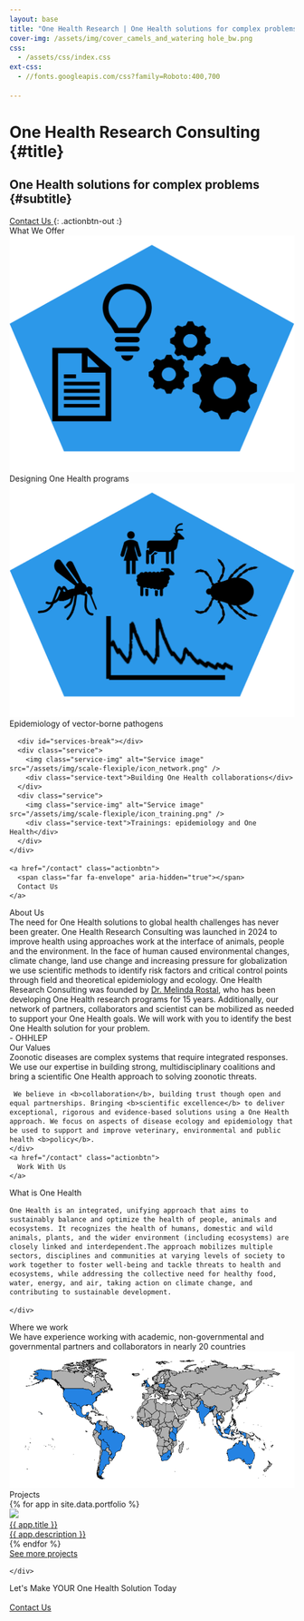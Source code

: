 ```yaml
---
layout: base
title: "One Health Research | One Health solutions for complex problems"
cover-img: /assets/img/cover_camels_and_watering hole_bw.png
css:
  - /assets/css/index.css
ext-css:
  - //fonts.googleapis.com/css?family=Roboto:400,700

---
```





<div id="header" class="cut1" markdown="1">


# One Health Research Consulting {#title}

## One Health solutions for complex problems {#subtitle}

<a href="/contact" class="actionbtn">
  <span class="far fa-envelope" aria-hidden="true"></span>
  Contact Us
</a>
{: .actionbtn-out :}

</div>


<div id="main-sections">

<div id="services-out" class="page-section cut1">
  <div id="services">
    <div class="section-title">What We Offer</div>
    <div id="services-list">
      <div class="service">
        <img class="service-img" alt="Service image" src="/assets/img/scale-flexiple/icon_services.png" />
        <div class="service-text">Designing One Health programs</div>
      </div>
      <div class="service">
        <img class="service-img" alt="Service image" src="/assets/img/scale-flexiple/icon_VBDs.png" />
        <div class="service-text">Epidemiology of vector-borne pathogens</div>
      </div>
	    
      <div id="services-break"></div>
      <div class="service">
        <img class="service-img" alt="Service image" src="/assets/img/scale-flexiple/icon_network.png" />
        <div class="service-text">Building One Health collaborations</div>
      </div>
      <div class="service">
        <img class="service-img" alt="Service image" src="/assets/img/scale-flexiple/icon_training.png" />
        <div class="service-text">Trainings: epidemiology and One Health</div>
      </div>
    </div>

    <a href="/contact" class="actionbtn">
      <span class="far fa-envelope" aria-hidden="true"></span>
      Contact Us
    </a>
  </div>
</div>

<div class="cut-buffer aboutus-buffer"></div>

<div id="aboutus-out" class="page-section grey-section cut2">
  <div id="aboutus">
    <div class="section-title">About Us</div>
    <div id="aboutus-text">
      The need for One Health solutions to global health challenges has never been greater. One Health Research Consulting was launched in 2024 to improve health using approaches work at the interface of animals, people and the environment. In the face of human caused environmental changes, climate change, land use change and increasing pressure for globalization we use scientific methods to identify risk factors and critical control points through field and theoretical epidemiology and ecology. One Health Research Consulting was founded by <a href="https://rostal.github.io/aboutme/">Dr. Melinda Rostal</a>, who has been developing One Health research programs for 15 years. Additionally, our network of partners, collaborators and scientist can be mobilized as needed to support your One Health goals. We will work with you to identify the best One Health solution for your problem. <br/>- OHHLEP 
    </div>
  </div>
</div>

<div class="cut-buffer values-buffer"></div>


<div id="values-out" class="page-section cut2">
  <div id="values">
	  <div class="section-title">Our Values</div>
    <div id="values-text">
      Zoonotic diseases are complex systems that require integrated responses. We use our expertise in building strong, multidisciplinary coalitions and bring a scientific One Health approach to solving zoonotic threats. 

     We believe in <b>collaboration</b>, building trust though open and equal partnerships. Bringing <b>scientific excellence</b> to deliver exceptional, rigorous and evidence-based solutions using a One Health approach. We focus on aspects of disease ecology and epidemiology that be used to support and improve veterinary, environmental and public health <b>policy</b>.
    </div>
    <a href="/contact" class="actionbtn">
      Work With Us
    </a>
  </div>
</div>

<div class="cut-buffer onehealth-buffer"></div>


<div id="onehealth-out" class="page-section cut1"> 
  <div id="onehealth">
    <div class="section-title">What is One Health</div>
    <div id="onehealth-text">
      

    One Health is an integrated, unifying approach that aims to sustainably balance and optimize the health of people, animals and ecosystems. It recognizes the health of humans, domestic and wild animals, plants, and the wider environment (including ecosystems) are closely linked and interdependent.The approach mobilizes multiple sectors, disciplines and communities at varying levels of society to work together to foster well-being and tackle threats to health and ecosystems, while addressing the collective need for healthy food, water, energy, and air, taking action on climate change, and contributing to sustainable development.
 
    </div>
  </div>
</div>

<div class="cut-buffer clients-buffer"></div>

<div id="clients-out" class="page-section grey-section cut2">
  <div id="clients">
    <div class="section-title">Where we work</div>
    <div id="clients-subtitle">We have experience working with academic, non-governmental and governmental partners and collaborators in nearly 20 countries</div>
    <div class="clients">
        <img class="clients-img" alt="clients image" src="/assets/img/Plot of where OHCR network.png" />
      </div>
  </div>
</div>

<div class="cut-buffer"></div>


<div class="cut-buffer portfolio-buffer"></div>

<div id="portfolio-out" class="page-section cut2">
  <div id="portfolio">
    <div class="section-title">
      Projects
    </div>
    <div id="shinyapps-big">
      {% for app in site.data.portfolio %}
	    <div class="shinyapp">
          <a class="applink" href="{{ app.url }}">
            <img class="appimg" src="/assets/img/{{ app.img }}" />
            <div class="apptitle">{{ app.title }}</div>
            <div class="appdesc">{{ app.description }}</div>
          </a>
        </div>
	  {% endfor %}
	</div>
	    <a href="https://rostal.github.io/projects/" class="actionbtn">
    See more projects
  </a> 
 
    </div>
  </div>
</div>

<div id="cta-out" class="page-section">
  <div id="cta">
    <div class="section-title">Let's Make YOUR One Health Solution Today</div><br/>
  </div>
  <a href="/contact" class="actionbtn">
    <span class="far fa-envelope" aria-hidden="true"></span>
    Contact Us
  </a>
</div>


